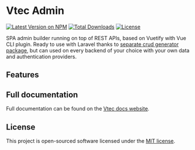 # Vtec Admin

[![Latest Version on NPM](https://img.shields.io/npm/v/vtec-admin.svg?style=flat-square)](https://www.npmjs.com/package/vtec-admin)
[![Total Downloads](https://img.shields.io/npm/dt/vtec-admin.svg?style=flat-square)](https://www.npmjs.com/package/vtec-admin)
[![License](https://img.shields.io/npm/l/vtec-admin.svg?style=flat-square)](https://www.npmjs.com/package/vtec-admin)

SPA admin builder running on top of REST APIs, based on Vuetify with Vue CLI plugin. Ready to use with Laravel thanks to [separate crud generator package](https://github.com/adr1enbe4udou1n/vtec-crud), but can used on every backend of your choice with your own data and authentication providers.

## Features

## Full documentation

Full documentation can be found on the [Vtec docs website](https://vtec.okami101.io).

## License

This project is open-sourced software licensed under the [MIT license](https://adr1enbe4udou1n.mit-license.org).
